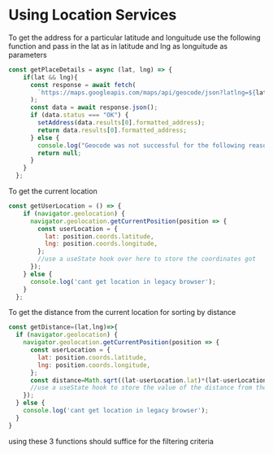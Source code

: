 # Using Location Services

To get the address for a particular latitude and longuitude use the following function and pass in the lat as in latitude and lng as longuitude as parameters
```js
const getPlaceDetails = async (lat, lng) => {
    if(lat && lng){
      const response = await fetch(
        `https://maps.googleapis.com/maps/api/geocode/json?latlng=${lat},${lng}&key=${process.env.REACT_APP_GMPKEY}`
      );
      const data = await response.json();
      if (data.status === "OK") {
        setAddress(data.results[0].formatted_address);
        return data.results[0].formatted_address;
      } else {
        console.log("Geocode was not successful for the following reason:", data.status);
        return null;
      }
    }
  };
```

To get the current location
```js
const getUserLocation = () => {
    if (navigator.geolocation) {
      navigator.geolocation.getCurrentPosition(position => {
        const userLocation = {
          lat: position.coords.latitude,
          lng: position.coords.longitude,
        };
        //use a useState hook over here to store the coordinates got
      });
    } else {
      console.log('cant get location in legacy browser');
    }
  };
```

To get the distance from the current location for sorting by distance
```js
const getDistance=(lat,lng)=>{
  if (navigator.geolocation) {
    navigator.geolocation.getCurrentPosition(position => {
      const userLocation = {
        lat: position.coords.latitude,
        lng: position.coords.longitude,
      };
      const distance=Math.sqrt((lat-userLocation.lat)*(lat-userLocation.lat)+(lng-userLocation.lng)*(lng-userLocation.lng))
      //use a useState hook to store the value of the distance from the current location
    });
  } else {
    console.log('cant get location in legacy browser');
  }
}
```
using these 3 functions should suffice for the filtering criteria
